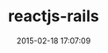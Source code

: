 ---
layout: post
title:  "reactjs-rails"
repo:   "torbjon/reactjs-rails"
date:   2015-02-18 17:07:09
gemurl: https://github.com/torbjon/reactjs-rails
---
